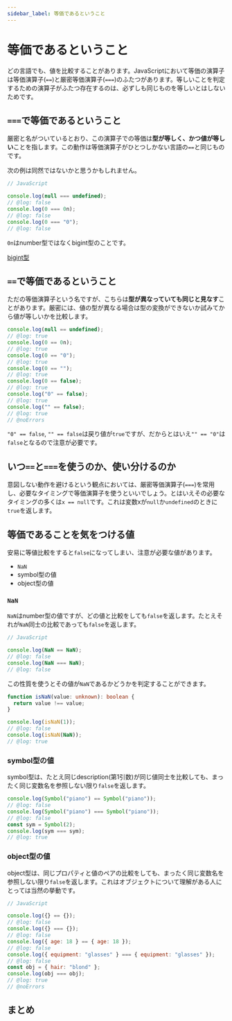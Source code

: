 ```yaml
---
sidebar_label: 等価であるということ
---
```


# 等価であるということ

どの言語でも、値を比較することがあります。JavaScriptにおいて等価の演算子は等価演算子(`==`)と厳密等価演算子(`===`)のふたつがあります。等しいことを判定するための演算子がふたつ存在するのは、必ずしも同じものを等しいとはしないためです。

## `===`で等価であるということ

厳密と名がついているとおり、この演算子での等価は**型が等しく、かつ値が等しい**ことを指します。この動作は等価演算子がひとつしかない言語の`==`と同じものです。

次の例は同然ではないかと思うかもしれません。

```js twoslash
// JavaScript

console.log(null === undefined);
// @log: false
console.log(0 === 0n);
// @log: false
console.log(0 === "0");
// @log: false
```

`0n`はnumber型ではなくbigint型のことです。

[bigint型](./bigint.md)

## `==`で等価であるということ

ただの等価演算子という名ですが、こちらは**型が異なっていても同じと見なす**ことがあります。厳密には、値の型が異なる場合は型の変換ができないか試みてから値が等しいかを比較します。

```ts twoslash
console.log(null == undefined);
// @log: true
console.log(0 == 0n);
// @log: true
console.log(0 == "0");
// @log: true
console.log(0 == "");
// @log: true
console.log(0 == false);
// @log: true
console.log("0" == false);
// @log: true
console.log("" == false);
// @log: true
// @noErrors
```

`"0" == false`, `"" == false`は戻り値が`true`ですが、だからとはいえ`"" == "0"`は`false`となるので注意が必要です。

## いつ`==`と`===`を使うのか、使い分けるのか

意図しない動作を避けるという観点においては、厳密等価演算子(`===`)を常用し、必要なタイミングで等価演算子を使うといいでしょう。とはいえその必要なタイミングの多くは`x == null`です。これは変数xが`null`か`undefined`のときに`true`を返します。

## 等価であることを気をつける値

安易に等値比較をすると`false`になってしまい、注意が必要な値があります。

- `NaN`
- symbol型の値
- object型の値

### `NaN`

`NaN`はnumber型の値ですが、どの値と比較をしても`false`を返します。たとえそれが`NaN`同士の比較であっても`false`を返します。

```js twoslash
// JavaScript

console.log(NaN == NaN);
// @log: false
console.log(NaN === NaN);
// @log: false
```

この性質を使うとその値が`NaN`であるかどうかを判定することができます。

```ts twoslash
function isNaN(value: unknown): boolean {
  return value !== value;
}

console.log(isNaN(1));
// @log: false
console.log(isNaN(NaN));
// @log: true
```

### symbol型の値

symbol型は、たとえ同じdescription(第1引数)が同じ値同士を比較しても、まったく同じ変数名を参照しない限り`false`を返します。

```ts twoslash
console.log(Symbol("piano") == Symbol("piano"));
// @log: false
console.log(Symbol("piano") === Symbol("piano"));
// @log: false
const sym = Symbol(2);
console.log(sym === sym);
// @log: true
```

### object型の値

object型は、同じプロパティと値のペアの比較をしても、まったく同じ変数名を参照しない限り`false`を返します。これはオブジェクトについて理解がある人にとっては当然の挙動です。

```js twoslash
// JavaScript

console.log({} == {});
// @log: false
console.log({} === {});
// @log: false
console.log({ age: 18 } == { age: 18 });
// @log: false
console.log({ equipment: "glasses" } === { equipment: "glasses" });
// @log: false
const obj = { hair: "blond" };
console.log(obj === obj);
// @log: true
// @noErrors
```

## まとめ
